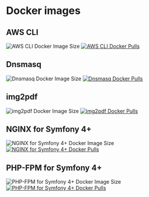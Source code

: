 # Docker images

## AWS CLI

![AWS CLI Docker Image Size](https://img.shields.io/docker/image-size/rolandrajko/aws-cli/latest)
[![AWS CLI Docker Pulls](https://img.shields.io/docker/pulls/rolandrajko/aws-cli)](https://hub.docker.com/r/rolandrajko/aws-cli)

## Dnsmasq

![Dnsmasq Docker Image Size](https://img.shields.io/docker/image-size/rolandrajko/dnsmasq/latest)
[![Dnsmasq Docker Pulls](https://img.shields.io/docker/pulls/rolandrajko/dnsmasq)](https://hub.docker.com/r/rolandrajko/dnsmasq)

## img2pdf

![img2pdf Docker Image Size](https://img.shields.io/docker/image-size/rolandrajko/img2pdf/latest)
[![img2pdf Docker Pulls](https://img.shields.io/docker/pulls/rolandrajko/img2pdf)](https://hub.docker.com/r/rolandrajko/img2pdf)

## NGINX for Symfony 4+

![NGINX for Symfony 4+ Docker Image Size](https://img.shields.io/docker/image-size/rolandrajko/symfony-nginx/latest)
[![NGINX for Symfony 4+ Docker Pulls](https://img.shields.io/docker/pulls/rolandrajko/symfony-nginx)](https://hub.docker.com/r/rolandrajko/symfony-nginx)

## PHP-FPM for Symfony 4+

![PHP-FPM for Symfony 4+ Docker Image Size](https://img.shields.io/docker/image-size/rolandrajko/symfony-php/latest)
[![PHP-FPM for Symfony 4+ Docker Pulls](https://img.shields.io/docker/pulls/rolandrajko/symfony-php)](https://hub.docker.com/r/rolandrajko/symfony-php)
